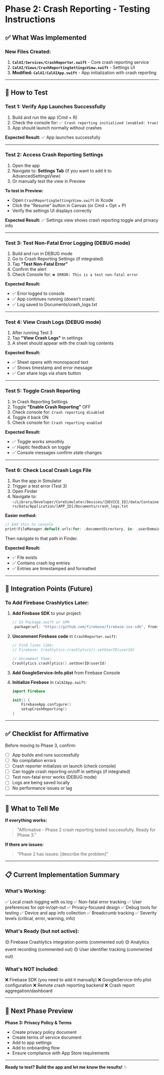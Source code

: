 # Phase 2: Crash Reporting - Testing Instructions

## ✅ What Was Implemented

### New Files Created:
1. **`CalAI/Services/CrashReporter.swift`** - Core crash reporting service
2. **`CalAI/Views/CrashReportingSettingsView.swift`** - Settings UI
3. **Modified: `CalAI/CalAIApp.swift`** - App initialization with crash reporting

---

## 📱 How to Test

### Test 1: Verify App Launches Successfully
1. Build and run the app (Cmd + R)
2. Check the console for: `✅ Crash reporting initialized (enabled: true)`
3. App should launch normally without crashes

**Expected Result:** ✅ App launches successfully

---

### Test 2: Access Crash Reporting Settings
1. Open the app
2. Navigate to: **Settings Tab** (if you want to add it to AdvancedSettingsView)
3. Or manually test the view in Preview

**To test in Preview:**
- Open `CrashReportingSettingsView.swift` in Xcode
- Click the "Resume" button in Canvas (or Cmd + Opt + P)
- Verify the settings UI displays correctly

**Expected Result:** ✅ Settings view shows crash reporting toggle and privacy info

---

### Test 3: Test Non-Fatal Error Logging (DEBUG mode)
1. Build and run in DEBUG mode
2. Go to Crash Reporting Settings (if integrated)
3. Tap **"Test Non-Fatal Error"**
4. Confirm the alert
5. Check Console for: `❌ ERROR: This is a test non-fatal error`

**Expected Result:**
- ✅ Error logged to console
- ✅ App continues running (doesn't crash)
- ✅ Log saved to Documents/crash_logs.txt

---

### Test 4: View Crash Logs (DEBUG mode)
1. After running Test 3
2. Tap **"View Crash Logs"** in settings
3. A sheet should appear with the crash log contents

**Expected Result:**
- ✅ Sheet opens with monospaced text
- ✅ Shows timestamp and error message
- ✅ Can share logs via share button

---

### Test 5: Toggle Crash Reporting
1. In Crash Reporting Settings
2. Toggle **"Enable Crash Reporting"** OFF
3. Check console for: `Crash reporting disabled`
4. Toggle it back ON
5. Check console for: `Crash reporting enabled`

**Expected Result:**
- ✅ Toggle works smoothly
- ✅ Haptic feedback on toggle
- ✅ Console messages confirm state changes

---

### Test 6: Check Local Crash Logs File
1. Run the app in Simulator
2. Trigger a test error (Test 3)
3. Open Finder
4. Navigate to: `~/Library/Developer/CoreSimulator/Devices/[DEVICE_ID]/data/Containers/Data/Application/[APP_ID]/Documents/crash_logs.txt`

**Easier method:**
```swift
// Add this to console
print(FileManager.default.urls(for: .documentDirectory, in: .userDomainMask)[0])
```
Then navigate to that path in Finder.

**Expected Result:**
- ✅ File exists
- ✅ Contains crash log entries
- ✅ Entries are timestamped and formatted

---

## 🔧 Integration Points (Future)

### To Add Firebase Crashlytics Later:

1. **Add Firebase SDK** to your project:
   ```swift
   // In Package.swift or SPM
   .package(url: "https://github.com/firebase/firebase-ios-sdk", from: "10.0.0")
   ```

2. **Uncomment Firebase code** in `CrashReporter.swift`:
   ```swift
   // Find lines like:
   // Firebase: Crashlytics.crashlytics().setUserID(userId)

   // Uncomment them:
   Crashlytics.crashlytics().setUserID(userId)
   ```

3. **Add GoogleService-Info.plist** from Firebase Console

4. **Initialize Firebase** in `CalAIApp.swift`:
   ```swift
   import Firebase

   init() {
       FirebaseApp.configure()
       setupCrashReporting()
   }
   ```

---

## ✅ Checklist for Affirmative

Before moving to Phase 3, confirm:

- [ ] App builds and runs successfully
- [ ] No compilation errors
- [ ] Crash reporter initializes on launch (check console)
- [ ] Can toggle crash reporting on/off in settings (if integrated)
- [ ] Test non-fatal error works (DEBUG mode)
- [ ] Logs are being saved locally
- [ ] No performance issues or lag

---

## 🎯 What to Tell Me

**If everything works:**
> "Affirmative - Phase 2 crash reporting tested successfully. Ready for Phase 3."

**If there are issues:**
> "Phase 2 has issues: [describe the problem]"

---

## 📋 Current Implementation Summary

### What's Working:
✅ Local crash logging with os.log
✅ Non-fatal error tracking
✅ User preferences for opt-in/opt-out
✅ Privacy-focused design
✅ Debug tools for testing
✅ Device and app info collection
✅ Breadcrumb tracking
✅ Severity levels (critical, error, warning, info)

### What's Ready (but not active):
🟡 Firebase Crashlytics integration points (commented out)
🟡 Analytics event recording (commented out)
🟡 User identifier tracking (commented out)

### What's NOT Included:
❌ Firebase SDK (you need to add it manually)
❌ GoogleService-Info.plist configuration
❌ Remote crash reporting backend
❌ Crash report aggregation/dashboard

---

## 🚀 Next Phase Preview

**Phase 3: Privacy Policy & Terms**
- Create privacy policy document
- Create terms of service document
- Add to app settings
- Add to onboarding flow
- Ensure compliance with App Store requirements

---

**Ready to test? Build the app and let me know the results!** ✨
